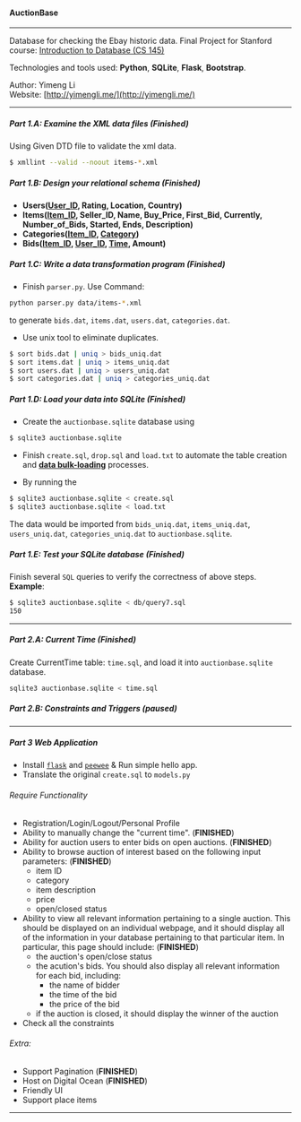 #### AuctionBase

*****
Database for checking the Ebay historic data. Final Project for Stanford course: [Introduction to Database (CS 145)](http://web.stanford.edu/class/cs145/)  

Technologies and tools used: **Python**, **SQLite**, **Flask**, **Bootstrap**.

Author: Yimeng Li  
Website: [http://yimengli.me/](http://yimengli.me/)
*****

##### Part 1.A: Examine the XML data files (Finished)
Using Given DTD file to validate the xml data.
```Bash
$ xmllint --valid --noout items-*.xml
```

##### Part 1.B: Design your relational schema (Finished)
- **Users(<u>User_ID</u>, Rating, Location, Country)**
- **Items(<u>Item_ID</u>, Seller_ID, Name, Buy_Price, First_Bid, Currently, Number_of_Bids, Started, Ends, Description)**
- **Categories(<u>Item_ID</u>, <u>Category</u>)**
- **Bids(<u>Item_ID</u>, <u>User_ID</u>, <u>Time</u>, Amount)**

##### Part 1.C: Write a data transformation program (Finished)
- Finish ```parser.py```. Use Command:
```Bash
python parser.py data/items-*.xml
```
to generate ```bids.dat```, ```items.dat```, ```users.dat```, ```categories.dat```.
- Use unix tool to eliminate duplicates.
```Bash
$ sort bids.dat | uniq > bids_uniq.dat
$ sort items.dat | uniq > items_uniq.dat
$ sort users.dat | uniq > users_uniq.dat
$ sort categories.dat | uniq > categories_uniq.dat
```

##### Part 1.D: Load your data into SQLite (Finished)
- Create the ```auctionbase.sqlite``` database using
```Bash
$ sqlite3 auctionbase.sqlite
```
- Finish ```create.sql```, ```drop.sql``` and ```load.txt``` to automate the table creation and [**data bulk-loading**](http://cs.stanford.edu/people/widom/cs145/sqlite/SQLiteLoad.html) processes.

- By running the
```Bash
$ sqlite3 auctionbase.sqlite < create.sql
$ sqlite3 auctionbase.sqlite < load.txt
```
The data would be imported from ```bids_uniq.dat```, ```items_uniq.dat```, ```users_uniq.dat```, ```categories_uniq.dat``` to ```auctionbase.sqlite```.

##### Part 1.E: Test your SQLite database (Finished)
Finish several ```SQL``` queries to verify the correctness of above steps. **Example**:
```Bash
$ sqlite3 auctionbase.sqlite < db/query7.sql
150
```

*****

##### Part 2.A: Current Time (Finished)
Create CurrentTime table: ```time.sql```, and load it into ```auctionbase.sqlite``` database.
```Bash
sqlite3 auctionbase.sqlite < time.sql
```

##### Part 2.B: Constraints and Triggers (paused)

*****

##### Part 3 Web Application
- Install [```flask```]() and [```peewee```](http://docs.peewee-orm.com/en/latest/) & Run simple hello app.  
- Translate the original ```create.sql``` to ```models.py```  

###### Require Functionality
+ Registration/Login/Logout/Personal Profile
+ Ability to manually change the "current time". (**FINISHED**)
+ Ability for auction users to enter bids on open auctions. (**FINISHED**)
+ Ability to browse auction of interest based on the following input parameters: (**FINISHED**)
    - item ID
    - category
    - item description
    - price
    - open/closed status
+ Ability to view all relevant information pertaining to a single auction. This should be displayed on an individual webpage, and it should display all of the information in your database pertaining to that particular item. In particular, this page should include: (**FINISHED**)
    - the auction's open/close status
    - the acution's bids. You should also display all relevant information for each bid, including:
        * the name of bidder
        * the time of the bid
        * the price of the bid
    - if the auction is closed, it should display the winner of the auction  
+ Check all the constraints  

###### Extra:

+ Support Pagination (**FINISHED**)
+ Host on Digital Ocean (**FINISHED**)
+ Friendly UI
+ Support place items

*****
